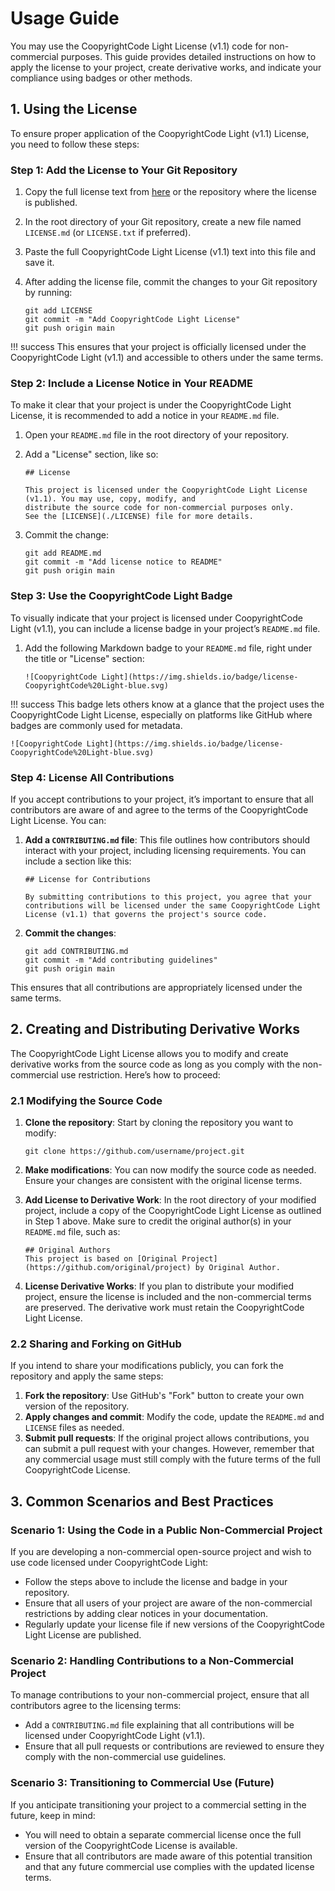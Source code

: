 # Usage Guide

You may use the CoopyrightCode Light License (v1.1) code for non-commercial purposes. This guide provides detailed instructions on how to apply the license to your project, create derivative works, and indicate your compliance using badges or other methods.

## 1. Using the License

To ensure proper application of the CoopyrightCode Light (v1.1) License, you need to follow these steps:

### Step 1: Add the License to Your Git Repository

1. Copy the full license text from [here](licence.md) or the repository where the license is published.
2. In the root directory of your Git repository, create a new file named `LICENSE.md` (or `LICENSE.txt` if preferred).
3. Paste the full CoopyrightCode Light License (v1.1) text into this file and save it.
4. After adding the license file, commit the changes to your Git repository by running:

    ``` { bash, .copy }
    git add LICENSE
    git commit -m "Add CoopyrightCode Light License"
    git push origin main
    ```

!!! success
    This ensures that your project is officially licensed under the CoopyrightCode Light (v1.1) and accessible to others under the same terms.

### Step 2: Include a License Notice in Your README

To make it clear that your project is under the CoopyrightCode Light License, it is recommended to add a notice in your `README.md` file.

1. Open your `README.md` file in the root directory of your repository.
2. Add a "License" section, like so:

    ``` { markdown , .copy }
    ## License

    This project is licensed under the CoopyrightCode Light License (v1.1). You may use, copy, modify, and 
    distribute the source code for non-commercial purposes only.  
    See the [LICENSE](./LICENSE) file for more details.
    ```

3. Commit the change:

    ``` { bash, .copy }
    git add README.md
    git commit -m "Add license notice to README"
    git push origin main
    ```

### Step 3: Use the CoopyrightCode Light Badge

To visually indicate that your project is licensed under CoopyrightCode Light (v1.1), you can include a license badge in your project’s `README.md` file.

1. Add the following Markdown badge to your `README.md` file, right under the title or "License" section:

    ```{ markdown, .copy }
    ![CoopyrightCode Light](https://img.shields.io/badge/license-CoopyrightCode%20Light-blue.svg)
    ```

!!! success
    This badge lets others know at a glance that the project uses the CoopyrightCode Light License, especially on platforms like GitHub where badges are commonly used for metadata.

    ![CoopyrightCode Light](https://img.shields.io/badge/license-CoopyrightCode%20Light-blue.svg)

### Step 4: License All Contributions

If you accept contributions to your project, it’s important to ensure that all contributors are aware of and agree to the terms of the CoopyrightCode Light License. You can:

1. **Add a `CONTRIBUTING.md` file**: This file outlines how contributors should interact with your project, including licensing requirements. You can include a section like this:

    ```{ markdown, .copy }
    ## License for Contributions

    By submitting contributions to this project, you agree that your contributions will be licensed under the same CoopyrightCode Light License (v1.1) that governs the project's source code.
    ```

2. **Commit the changes**:

    ``` { bash, .copy }
    git add CONTRIBUTING.md
    git commit -m "Add contributing guidelines"
    git push origin main
    ```

This ensures that all contributions are appropriately licensed under the same terms.

## 2. Creating and Distributing Derivative Works

The CoopyrightCode Light License allows you to modify and create derivative works from the source code as long as you comply with the non-commercial use restriction. Here’s how to proceed:

### 2.1 Modifying the Source Code

1. **Clone the repository**: Start by cloning the repository you want to modify:

    ``` { bash, .copy }
    git clone https://github.com/username/project.git
    ```

2. **Make modifications**: You can now modify the source code as needed. Ensure your changes are consistent with the original license terms.

3. **Add License to Derivative Work**: In the root directory of your modified project, include a copy of the CoopyrightCode Light License as outlined in Step 1 above. Make sure to credit the original author(s) in your `README.md` file, such as:

    ```{ markdown, .copy }
    ## Original Authors
    This project is based on [Original Project](https://github.com/original/project) by Original Author.
    ```

4. **License Derivative Works**: If you plan to distribute your modified project, ensure the license is included and the non-commercial terms are preserved. The derivative work must retain the CoopyrightCode Light License.

### 2.2 Sharing and Forking on GitHub

If you intend to share your modifications publicly, you can fork the repository and apply the same steps:

1. **Fork the repository**: Use GitHub's "Fork" button to create your own version of the repository.
2. **Apply changes and commit**: Modify the code, update the `README.md` and `LICENSE` files as needed.
3. **Submit pull requests**: If the original project allows contributions, you can submit a pull request with your changes. However, remember that any commercial usage must still comply with the future terms of the full CoopyrightCode License.

## 3. Common Scenarios and Best Practices

### Scenario 1: Using the Code in a Public Non-Commercial Project

If you are developing a non-commercial open-source project and wish to use code licensed under CoopyrightCode Light:

- Follow the steps above to include the license and badge in your repository.
- Ensure that all users of your project are aware of the non-commercial restrictions by adding clear notices in your documentation.
- Regularly update your license file if new versions of the CoopyrightCode Light License are published.

### Scenario 2: Handling Contributions to a Non-Commercial Project

To manage contributions to your non-commercial project, ensure that all contributors agree to the licensing terms:

- Add a `CONTRIBUTING.md` file explaining that all contributions will be licensed under CoopyrightCode Light (v1.1).
- Ensure that all pull requests or contributions are reviewed to ensure they comply with the non-commercial use guidelines.

### Scenario 3: Transitioning to Commercial Use (Future)

If you anticipate transitioning your project to a commercial setting in the future, keep in mind:

- You will need to obtain a separate commercial license once the full version of the CoopyrightCode License is available.
- Ensure that all contributors are made aware of this potential transition and that any future commercial use complies with the updated license terms.
